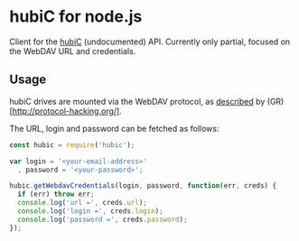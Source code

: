 # hubiC for node.js

Client for the [hubiC][hubic] (undocumented) API. Currently only partial,
focused on the WebDAV URL and credentials.

## Usage

hubiC drives are mounted via the WebDAV protocol, as [described][protocol] by
(GR)[http://protocol-hacking.org/].

The URL, login and password can be fetched as follows:

```javascript
const hubic = require('hubic');

var login = '<your-email-address>'
  , password = '<your-password>';

hubic.getWebdavCredentials(login, password, function(err, creds) {
  if (err) throw err;
  console.log('url =', creds.url);
  console.log('login =', creds.login);
  console.log('password =', creds.password);
});
```

[hubic]: http://www.ovh.fr/hubiC/
[protocol]: http://www.protocol-hacking.org/post/2012/01/29/Hubic%2C-maintenant-vraiment-ubiquitous
